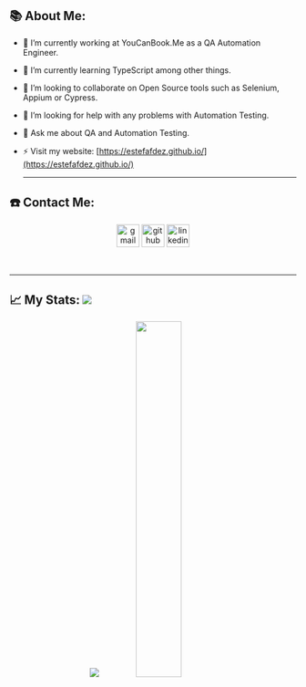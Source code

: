 ## 📚 About Me:

- 🔭 I’m currently working at YouCanBook.Me as a QA Automation Engineer. 
- 🌱 I’m currently learning TypeScript among other things. 
- 👯 I’m looking to collaborate on Open Source tools such as Selenium, Appium or Cypress. 
- 🤔 I’m looking for help with any problems with Automation Testing. 
- 💬 Ask me about QA and Automation Testing.
- ⚡ Visit my website: [https://estefafdez.github.io/](https://estefafdez.github.io/)

  ---

## ☎️ Contact Me:
<p align="center">
<a href = "mailto:estefafdez@gmail.com"><img src='https://img.icons8.com/color/48/000000/gmail.png' alt='gmail' height='40'></a>
<a href = https://github.com/estefafdez><img src='https://img.icons8.com/color/2x/github--v1.png' alt='github' height='40'></a>
<a href = https://www.linkedin.com/in/estefafdez/><img src='https://img.icons8.com/color/2x/linkedin.png' alt='linkedin' height='40'></a>
<p>&nbsp;</p>

  ---

## 📈 My Stats:     <a href="https://github.com/estefafdez"> <img src="https://komarev.com/ghpvc/?username=estefafdez&label=Profile+Views&color=2e8b57&style=flat" /></a>
<p align="center">
<a href="https://github.com/estefafdez">
  <img src="https://github-readme-stats.vercel.app/api?username=estefafdez&count_private=true&show_icons=true&theme=dark" /></a>
<a href="https://github.com/estefafdez/">
  <img width = "40%"src="https://github-readme-stats.vercel.app/api/top-langs/?username=estefafdez&layout=compact&theme=dark" /></a>
<p>&nbsp;</p>
